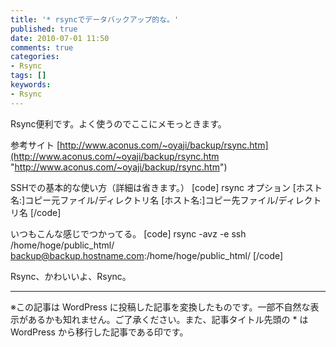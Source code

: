 ```yaml
---
title: '* rsyncでデータバックアップ的な。'
published: true
date: 2010-07-01 11:50
comments: true
categories:
- Rsync
tags: []
keywords:
- Rsync
---
```

Rsync便利です。よく使うのでここにメモっときます。

参考サイト
[http://www.aconus.com/~oyaji/backup/rsync.htm](http://www.aconus.com/~oyaji/backup/rsync.htm "http://www.aconus.com/~oyaji/backup/rsync.htm")

SSHでの基本的な使い方（詳細は省きます。）
[code]
rsync オプション [ホスト名:]コピー元ファイル/ディレクトリ名 [ホスト名:]コピー先ファイル/ディレクトリ名
[/code]

いつもこんな感じでつかってる。
[code]
rsync -avz -e ssh /home/hoge/public_html/ backup@backup.hostname.com:/home/hoge/public_html/
[/code]

Rsync、かわいいよ、Rsync。

---
※この記事は WordPress に投稿した記事を変換したものです。一部不自然な表示があるかも知れません。ご了承ください。また、記事タイトル先頭の * は WordPress から移行した記事である印です。
